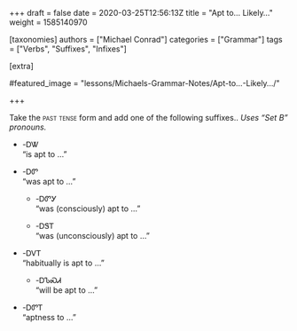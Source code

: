 +++
draft = false
date = 2020-03-25T12:56:13Z
title = "Apt to… Likely…"
weight = 1585140970

[taxonomies]
authors = ["Michael Conrad"]
categories = ["Grammar"]
tags = ["Verbs", "Suffixes", "Infixes"]

[extra]

#featured_image = "lessons/Michaels-Grammar-Notes/Apt-to…-Likely…/"

+++

Take the <span style="font-variant:small-caps;">past tense</span> form
and add one of the following suffixes.. *Uses “Set B” pronouns.*
<!-- more -->
  - \-ᎠᏔ  
    “is apt to …”

  - \-ᎠᏛ  
    “was apt to …”
    
      - \-ᎠᏛᎩ  
        “was (consciously) apt to …”
    
      - \-ᎠᏕᎢ  
        “was (unconsciously) apt to …”

  - \-ᎠᏙᎢ  
    “habitually is apt to …”
    
      - \-ᎠᏖᏍᏗ  
        “will be apt to …”

  - \-ᎠᏛᎢ  
    “aptness to …”

